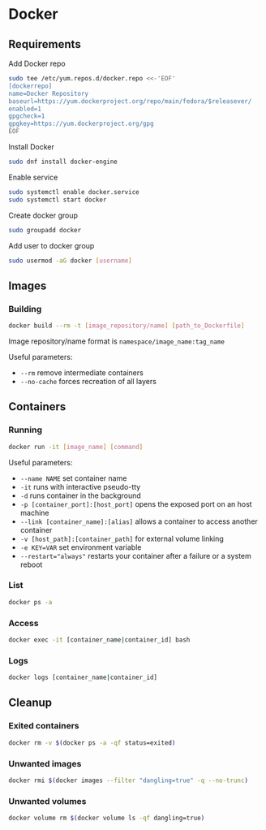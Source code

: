 # Docker

## Requirements

Add Docker repo

```bash
sudo tee /etc/yum.repos.d/docker.repo <<-'EOF'
[dockerrepo]
name=Docker Repository
baseurl=https://yum.dockerproject.org/repo/main/fedora/$releasever/
enabled=1
gpgcheck=1
gpgkey=https://yum.dockerproject.org/gpg
EOF
```

Install Docker

```bash
sudo dnf install docker-engine
```

Enable service

```bash
sudo systemctl enable docker.service
sudo systemctl start docker
```

Create docker group

```bash
sudo groupadd docker
```

Add user to docker group

```bash
sudo usermod -aG docker [username]
```

## Images

### Building

```bash
docker build --rm -t [image_repository/name] [path_to_Dockerfile]
```

Image repository/name format is `namespace/image_name:tag_name`

Useful parameters:

* `--rm` remove intermediate containers 
* `--no-cache` forces recreation of all layers

## Containers

### Running

```bash
docker run -it [image_name] [command]
```

Useful parameters:

* `--name NAME` set container name
* `-it` runs with interactive pseudo-tty
* `-d` runs container in the background
* `-p [container_port]:[host_port]` opens the exposed port on an host machine
* `--link [container_name]:[alias]` allows a container to access another container
* `-v [host_path]:[container_path]` for external volume linking
* `-e KEY=VAR` set environment variable
* `--restart="always"` restarts your container after a failure or a system reboot

### List

```bash
docker ps -a
```

### Access

```bash
docker exec -it [container_name|container_id] bash
```

### Logs

```bash
docker logs [container_name|container_id]
```

## Cleanup

### Exited containers

```bash
docker rm -v $(docker ps -a -qf status=exited)
```

### Unwanted images

```bash
docker rmi $(docker images --filter "dangling=true" -q --no-trunc)
```

### Unwanted volumes

```bash
docker volume rm $(docker volume ls -qf dangling=true)
```

